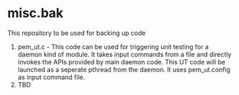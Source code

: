 # misc.bak
This repository to be used for backing up code

1. pem_ut.c - This code can be used for triggering unit testing for a daemon kind of module. It takes input commands from a file and directly invokes the APIs provided by main daemon code. This UT code will be launched as a seperate pthread from the daemon. It uses pem_ut.config as input command file.
2. TBD
